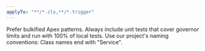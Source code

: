 ```yaml
---
applyTo: "**/*.cls,**/*.trigger"
---
```


Prefer bulkified Apex patterns. Always include unit tests that cover governor limits and run with 100% of local tests. Use our project's naming conventions: Class names end with "Service".
